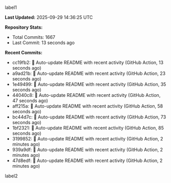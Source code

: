 
label1 
<!-- ACTIVITY_START -->
**Last Updated:** 2025-09-29 14:36:25 UTC

**Repository Stats:**
- Total Commits: 1667
- Last Commit: 13 seconds ago

**Recent Commits:**
- cc19fb2: 🤖 Auto-update README with recent activity (GitHub Action, 13 seconds ago)
- a9ad21b: 🤖 Auto-update README with recent activity (GitHub Action, 23 seconds ago)
- 1e49499: 🤖 Auto-update README with recent activity (GitHub Action, 35 seconds ago)
- 44040c8: 🤖 Auto-update README with recent activity (GitHub Action, 47 seconds ago)
- aff215a: 🤖 Auto-update README with recent activity (GitHub Action, 58 seconds ago)
- bc44d7c: 🤖 Auto-update README with recent activity (GitHub Action, 73 seconds ago)
- 1bf2321: 🤖 Auto-update README with recent activity (GitHub Action, 85 seconds ago)
- 3199852: 🤖 Auto-update README with recent activity (GitHub Action, 2 minutes ago)
- 939a9df: 🤖 Auto-update README with recent activity (GitHub Action, 2 minutes ago)
- 47d8edf: 🤖 Auto-update README with recent activity (GitHub Action, 2 minutes ago)
<!-- ACTIVITY_END -->

label2

